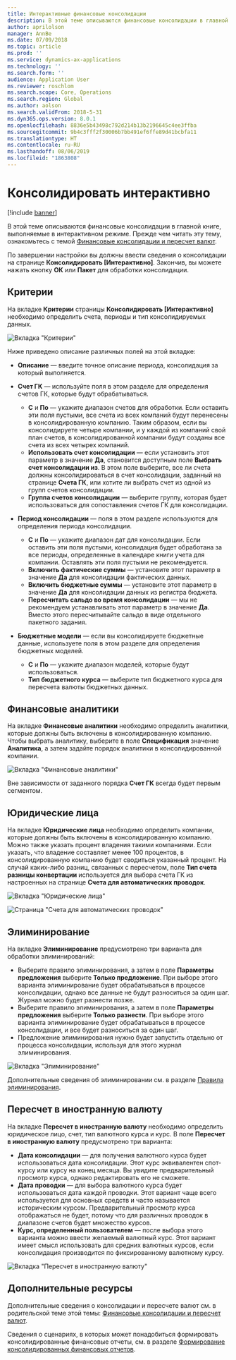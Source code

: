 ```yaml
---
title: Интерактивные финансовые консолидации
description: В этой теме описываются финансовые консолидации в главной книге, выполняемые в интерактивном режиме.
author: aprilolson
manager: AnnBe
ms.date: 07/09/2018
ms.topic: article
ms.prod: ''
ms.service: dynamics-ax-applications
ms.technology: ''
ms.search.form: ''
audience: Application User
ms.reviewer: roschlom
ms.search.scope: Core, Operations
ms.search.region: Global
ms.author: aolson
ms.search.validFrom: 2018-5-31
ms.dyn365.ops.version: 8.0.1
ms.openlocfilehash: 8836e5b43498c792d214b13b2196645c4ee3ffba
ms.sourcegitcommit: 9b4c3fff2f30006b7bb491ef6ffe89d41bcbfa11
ms.translationtype: HT
ms.contentlocale: ru-RU
ms.lasthandoff: 08/06/2019
ms.locfileid: "1863808"
---
```

# <a name="consolidate-online"></a>Консолидировать интерактивно

[!include [banner](../includes/banner.md)]

В этой теме описываются финансовые консолидации в главной книге, выполняемые в интерактивном режиме. Прежде чем читать эту тему, ознакомьтесь с темой [Финансовые консолидации и пересчет валют](financial-consolidations-currency-translation.md).

По завершении настройки вы должны ввести сведения о консолидации на странице **Консолидировать [Интерактивно]**. Закончив, вы можете нажать кнопку **ОК** или **Пакет** для обработки консолидации.

## <a name="criteria"></a>Критерии
На вкладке **Критерии** страницы **Консолидировать [Интерактивно]** необходимо определить счета, периоды и тип консолидируемых данных.

![Вкладка "Критерии"](./media/criteria-consolidate-online.png "Вкладка \"Критерии\"")

Ниже приведено описание различных полей на этой вкладке:

- **Описание** — введите точное описание периода, консолидация за который выполняется.
- **Счет ГК** — используйте поля в этом разделе для определения счетов ГК, которые будут обрабатываться.

    - **С** и **По** — укажите диапазон счетов для обработки. Если оставить эти поля пустыми, все счета из всех компаний будут перенесены в консолидированную компанию. Таким образом, если вы консолидируете четыре компании, и у каждой из компаний свой план счетов, в консолидированной компании будут созданы все счета из всех четырех компаний.
    - **Использовать счет консолидации** — если установить этот параметр в значение **Да**, становится доступным поле **Выбрать счет консолидации из**. В этом поле выберите, все ли счета должны консолидироваться в счет консолидации, заданный на странице **Счета ГК**, или хотите ли выбрать счет из одной из групп счетов консолидации.
    - **Группа счетов консолидации** — выберите группу, которая будет использоваться для сопоставления счетов ГК для консолидации.

- **Период консолидации** — поля в этом разделе используются для определения периода консолидации.

    - **С** и **По** — укажите диапазон дат для консолидации. Если оставить эти поля пустыми, консолидация будет обработана за все периоды, определенные в календаре книги учета для компании. Оставлять эти поля пустыми не рекомендуется.
    - **Включить фактические суммы** — установите этот параметр в значение **Да** для консолидации фактических данных.
    - **Включить бюджетные суммы** — установите этот параметр в значение **Да** для консолидации данных из регистра бюджета.
    - **Пересчитать сальдо во время консолидации** — мы не рекомендуем устанавливать этот параметр в значение **Да**. Вместо этого пересчитывайте сальдо в виде отдельного пакетного задания.

- **Бюджетные модели** — если вы консолидируете бюджетные данные, используете поля в этом разделе для определения бюджетных моделей.

    - **С** и **По** — укажите диапазон моделей, которые будут использоваться.
    - **Тип бюджетного курса** — выберите тип бюджетного курса для пересчета валюты бюджетных данных.

## <a name="financial-dimensions"></a>Финансовые аналитики
На вкладке **Финансовые аналитики** необходимо определить аналитики, которые должны быть включены в консолидированную компанию. Чтобы выбрать аналитику, выберите в поле **Спецификация** значение **Аналитика**, а затем задайте порядок аналитики в консолидированной компании.

![Вкладка "Финансовые аналитики"](./media/financial-dimensions-cons.png "Вкладка \"Финансовые аналитики\"")

Вне зависимости от заданного порядка **Счет ГК** всегда будет первым сегментом.

## <a name="legal-entities"></a>Юридические лица
На вкладке **Юридические лица** необходимо определить компании, которые должны быть включены в консолидированную компанию. Можно также указать процент владения такими компаниями. Если указать, что владение составляет менее 100 процентов, в консолидированную компанию будет сводиться указанный процент. На случай каких-либо разниц, связанных с пересчетом, поле **Тип счета разницы конвертации** используется для выбора счета ГК из настроенных на странице **Счета для автоматических проводок**.

![Вкладка "Юридические лица"](./media/legal-entities-cons.png "Вкладка \"Юридические лица\"")

![Страница "Счета для автоматических проводок"](./media/accounts-for-automatic-cons.png "Страница \"Счета для автоматических проводок\"")

## <a name="elimination"></a>Элиминирование
На вкладке **Элиминирование** предусмотрено три варианта для обработки элиминирований:

- Выберите правило элиминирования, а затем в поле **Параметры предложения** выберите **Только предложение**. При выборе этого варианта элиминирование будет обрабатываться в процессе консолидации, однако все данные не будут разноситься за один шаг. Журнал можно будет разнести позже.
- Выберите правило элиминирования, а затем в поле **Параметры предложения** выберите **Только разнести**. При выборе этого варианта элиминирование будет обрабатываться в процессе консолидации, и все будет разноситься за один шаг.
- Предложение элиминирования нужно будет запустить отдельно от процесса консолидации, используя для этого журнал элиминирования.

![Вкладка "Элиминирование"](./media/elimination-cons-onl.png "Вкладка \"Элиминирование\"")

Дополнительные сведения об элиминировании см. в разделе [Правила элиминирования](./elimination-rules.md).

## <a name="currency-translation"></a>Пересчет в иностранную валюту
На вкладке **Пересчет в иностранную валюту** необходимо определить юридическое лицо, счет, тип валютного курса и курс. В поле **Пересчет в иностранную валюту** предусмотрено три варианта:

- **Дата консолидации** — для получения валютного курса будет использоваться дата консолидации. Этот курс эквивалентен спот-курсу или курсу на конец месяца. Вы увидите предварительный просмотр курса, однако редактировать его не сможете.
- **Дата проводки** — для выбора валютного курса будет использоваться дата каждой проводки. Этот вариант чаще всего используется для основных средств и часто называется историческим курсом. Предварительный просмотр курса отображаться не будет, потому что для различных проводок в диапазоне счетов будет множество курсов.
- **Курс, определенный пользователем** — после выбора этого варианта можно ввести желаемый валютный курс. Этот вариант имеет смысл использовать для средних валютных курсов, если консолидация производится по фиксированному валютному курсу.

![Вкладка "Пересчет в иностранную валюту"](./media/currency-translation-cons-online.png "Вкладка \"Пересчет в иностранную валюту\"")

## <a name="additional-resources"></a>Дополнительные ресурсы

Дополнительные сведения о консолидации и пересчете валют см. в родительской теме этой темы: [Финансовые консолидации и пересчет валют](./financial-consolidations-currency-translation.md).

Сведения о сценариях, в которых может понадобиться формировать консолидированные финансовые отчеты, см. в разделе [Формирование консолидированных финансовых отчетов](./generating-consolidated-financial-statements.md).
